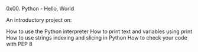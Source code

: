 0x00. Python - Hello, World

An introductory project on:

How to use the Python interpreter
How to print text and variables using print
How to use strings
indexing and slicing in Python
How to check your code with PEP 8
